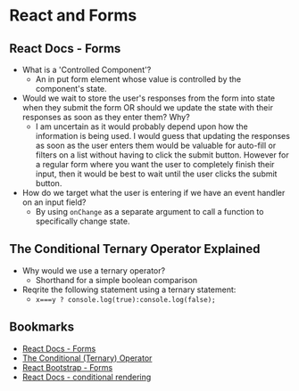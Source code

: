 # React and Forms

## React Docs - Forms

* What is a 'Controlled Component'?
  * An in put form element whose value is controlled by the component's state.
* Would we wait to store the user's responses from the form into state when they submit the form OR should we update the state with their responses as soon as they enter them? Why?
  * I am uncertain as it would probably depend upon how the information is being used. I would guess that updating the responses as soon as the user enters them would be valuable for auto-fill or filters on a list without having to click the submit button.  However for a regular form where you want the user to completely finish their input, then it would be best to wait until the user clicks the submit button.
* How do we target what the user is entering if we have an event handler on an input field?
  * By using `onChange` as a separate argument to call a function to specifically change state.

## The Conditional Ternary Operator Explained

* Why would we use a ternary operator?
  * Shorthand for a simple boolean comparison
* Reqrite the following statement using a ternary statement:
  * `x===y ? console.log(true):console.log(false);`

## Bookmarks

* [React Docs - Forms](https://reactjs.org/docs/forms.html)
* [The Conditional (Ternary) Operator](https://codeburst.io/javascript-the-conditional-ternary-operator-explained-cac7218beeff)
* [React Bootstrap - Forms](https://react-bootstrap.github.io/forms/overview/)
* [React Docs - conditional rendering](https://reactjs.org/docs/conditional-rendering.html)